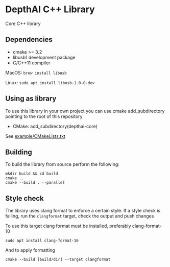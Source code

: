 # DepthAI C++ Library

Core C++ library

## Dependencies
- cmake >= 3.2
- libusb1 development package
- C/C++11 compiler
 
MacOS: `brew install libusb`

Linux: `sudo apt install libusb-1.0-0-dev`

## Using as library

To use this library in your own project you can use cmake add_subdirectory pointing to the root of this repository
 - CMake: add_subdirectory(depthai-core)

See [example/CMakeLists.txt](example/CMakeLists.txt)

## Building

To build the library from source perform the following:
```
mkdir build && cd build
cmake ..
cmake --build . --parallel
```

## Style check

The library uses clang format to enforce a certain style. 
If a style check is failing, run the `clangformat` target, check the output and push changes

To use this target clang format must be installed, preferably clang-format-10
```
sudo apt install clang-format-10
```

And to apply formatting
```
cmake --build [build/dir] --target clangformat
```
